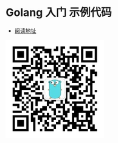# Golang 入门 示例代码

- [阅读地址](http://blog.911015.com)

![qrcode_for_gh_3982836909ff_258.png](qrcode_for_gh_3982836909ff_258.jpg)